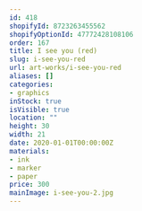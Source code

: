 ```yaml
---
id: 418
shopifyId: 8723263455562
shopifyOptionId: 47772428108106
order: 167
title: I see you (red)
slug: i-see-you-red
url: art-works/i-see-you-red
aliases: []
categories:
- graphics
inStock: true
isVisible: true
location: ""
height: 30
width: 21
date: 2020-01-01T00:00:00Z
materials:
- ink
- marker
- paper
price: 300
mainImage: i-see-you-2.jpg
---
```


